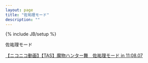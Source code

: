 ```yaml
---
layout: page
title: "佐祐理モード"
description: ""
---
```

{% include JB/setup %}

佐祐理モード

<script type="text/javascript" src="http://ext.nicovideo.jp/thumb_watch/sm22990748"></script><noscript><a href="http://www.nicovideo.jp/watch/sm22990748">【ニコニコ動画】【TAS】魔物ハンター舞　佐祐理モード in 11:08.07</a></noscript>

